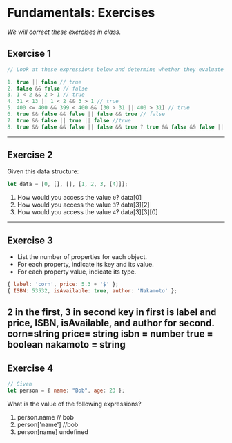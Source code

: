 # Fundamentals: Exercises

_We will correct these exercises in class._

## Exercise 1

```js
// Look at these expressions below and determine whether they evaluate to true or false

1. true || false // true
2. false && false // false
3. 1 < 2 && 2 > 1 // true
4. 31 < 13 || 1 < 2 && 3 > 1 // true
5. 400 <= 400 && 399 < 400 && (30 > 31 || 400 > 31) // true
6. true && false && false || false && true // false
7. true && false || true || false //true
8. true && false && false || false && true ? true && false && false || false && true : 1 < 2 && 2 > 1
```

---

## Exercise 2

Given this data structure:

```js
let data = [0, [], [], [1, 2, 3, [4]]];
```

1. How would you access the value `0`? data[0]
2. How would you access the value `3`? data[3][2]
3. How would you access the value `4`? data[3][3][0]

---

## Exercise 3

- List the number of properties for each object.
- For each property, indicate its key and its value.
- For each property value, indicate its type.

```js
{ label: 'corn', price: 5.3 + '$' };
{ ISBN: 53532, isAvailable: true, author: 'Nakamoto' };
```
2 in the first, 3 in second
key in first is label and price, ISBN, isAvailable, and author for second.
corn=string price= string isbn = number true = boolean nakamoto = string
---

## Exercise 4

```js
// Given
let person = { name: "Bob", age: 23 };
```

What is the value of the following expressions?

1. person.name // bob
2. person['name'] //bob
3. person[name] undefined 
